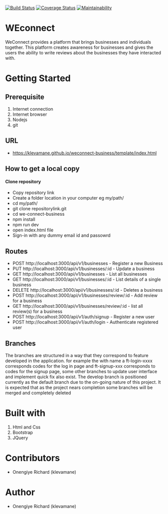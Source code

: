 [![Build Status](https://travis-ci.org/klevamane/weconnect-business.svg?branch=master)](https://travis-ci.org/klevamane/weconnect-business) [![Coverage Status](https://coveralls.io/repos/github/klevamane/weconnect-business/badge.svg)](https://coveralls.io/github/klevamane/weconnect-business) [![Maintainability](https://api.codeclimate.com/v1/badges/85bfcac789b904e3491c/maintainability)](https://codeclimate.com/github/klevamane/weconnect-business/maintainability)


# WEconnect
WeConnect provides a platform that brings businesses and individuals together. This platform creates awareness for businesses and gives the users the ability to write reviews about the businesses they have interacted with.

# Getting Started

## Prerequisite
1. Internet connection
2. Internet browser
3. Nodejs
4. git

## URL
* https://klevamane.github.io/weconnect-business/template/index.html

## How to get a local copy
#### Clone repository
* Copy repository link
* Create a folder location in your computer eg my/path/
* cd my/path/
* git clone repositorylink.git
* cd we-connect-business
* npm install
* npm run dev
* open index.html file
* Sign-in with any dummy email id and passowrd

## Routes

* POST http://localhost:3000/api/v1/businesses - Register a new Business
* PUT http://localhost:3000/api/v1/businesses/:id - Update a business
* GET http://localhost:3000/api/v1/businesses - List all businesses
* GET http://localhost:3000/api/v1/businesses/:id - List details of a single business
* DELETE http://localhost:3000/api/v1/businesses/:id - Deletes a business
* POST http://localhost:3000/api/v1/businesses/review/:id - Add review for a business
* GET http://localhost:3000/api/v1/businesses/review/:id - list all review(s) for a business
* POST http://localhost:3000/api/v1/auth/signup - Register a new user
* POST http://localhost:3000/api/v1/auth/login - Authenticate registered user

## Branches
The branches are structured in a way that they correspond to feature developed in the application. for example the with name a ft-login-xxxx corresponds codes for the log in page and ft-signup-xxx corresponds to codes for the signup page, some other branches to update user interface and implement quick fix also exist.
The develop branch is positioned currently as the default branch due to the on-going nature of this project. It is expected that as the project nears completion some branches will be merged and completely deleted


# Built with
1. Html and Css
2. Bootstrap
3. JQuery

# Contributors
* Onengiye Richard (klevamane)
# Author
* Onengiye Richard (klevamane)

